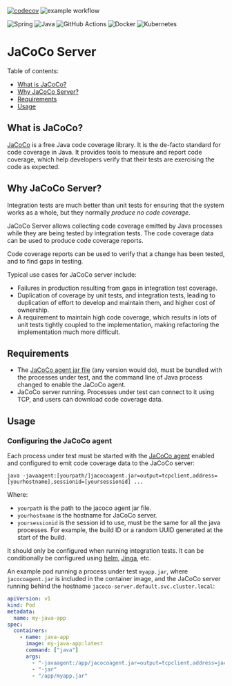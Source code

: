 [![codecov](https://codecov.io/gh/magner669/jacoco-server/branch/main/graph/badge.svg)](https://codecov.io/gh/magner669/jacoco-server)
![example workflow](https://github.com/magner669/jacoco-server/actions/workflows/gradle.yml/badge.svg)

![Spring](https://img.shields.io/badge/spring-%236DB33F.svg?style=for-the-badge&logo=spring&logoColor=white)
![Java](https://img.shields.io/badge/java-%23ED8B00.svg?style=for-the-badge&logo=openjdk&logoColor=white)
![GitHub Actions](https://img.shields.io/badge/github%20actions-%232671E5.svg?style=for-the-badge&logo=githubactions&logoColor=white)
![Docker](https://img.shields.io/badge/docker-%230db7ed.svg?style=for-the-badge&logo=docker&logoColor=white)
![Kubernetes](https://img.shields.io/badge/kubernetes-%23326ce5.svg?style=for-the-badge&logo=kubernetes&logoColor=white)


# JaCoCo Server
Table of contents:
- [What is JaCoCo?](#what-is-jacoco)
- [Why JaCoCo Server?](#why-jacoco-server)
- [Requirements](#requirements)
- [Usage](#usage)

## What is JaCoCo? <a name="what-is-jacoco"></a>

[JaCoCo](https://www.jacoco.org/jacoco/trunk/doc/index.html) is a free Java code coverage library. It is the de-facto standard for code coverage in Java.
It provides tools to measure and report code coverage, which help developers verify that their tests are exercising the code as expected.

## Why JaCoCo Server? <a name="why-jacoco-server"></a>

Integration tests are much better than unit tests for ensuring that the
system works as a whole, but they normally _produce no code coverage_.

JaCoCo Server allows collecting code coverage emitted by Java processes while 
they are being tested by integration tests. The code coverage data can be used
to produce code coverage reports.

Code coverage reports can be used to verify that a change has been tested, and
to find gaps in testing.

Typical use cases for JaCoCo server include:
* Failures in production resulting from gaps in integration test coverage.
* Duplication of coverage by unit tests, and integration tests, leading to
  duplication of effort to develop and maintain them, and higher cost of
  ownership.
* A requirement to maintain high code coverage, which results in lots of unit
  tests tightly coupled to the implementation, making refactoring the 
  implementation much more difficult.

## Requirements <a name="requirements"></a>

* The [JaCoCo agent jar file](https://mvnrepository.com/artifact/org.jacoco/org.jacoco.agent)
  (any version would do), must be bundled with the processes under test, 
  and the command line of Java process changed to enable the JaCoCo agent.
* JaCoCo server running. Processes under test can connect to it using TCP,
  and users can download code coverage data.

## Usage <a name="usage"></a>

### Configuring the JaCoCo agent

Each process under test must be started with the [JaCoCo agent](https://www.eclemma.org/jacoco/trunk/doc/agent.html) 
enabled and configured to emit code coverage data to the JaCoCo server:
```
java -javaagent:[yourpath/]jacocoagent.jar=output=tcpclient,address=[yourhostname],sessionid=[yoursessionid] ...
```

Where:
* `yourpath` is the path to the jacoco agent jar file.
* `yourhostname` is the hostname for JaCoCo server.
* `yoursessionid` is the session id to use, must be the same for all the java processes. For example, 
   the build ID or a random UUID generated at the start of the build.

It should only be configured when running integration tests. It can be conditionally be configured using
[helm](https://helm.sh/), [Jinga](https://jinja.palletsprojects.com/en/stable/), etc.

An example pod running a process under test `myapp.jar`, where `jacocoagent.jar` is included in the container image,
and the JaCoCo server running behind the hostname `jacoco-server.default.svc.cluster.local`:
```yaml
apiVersion: v1
kind: Pod
metadata:
  name: my-java-app
spec:
  containers:
    - name: java-app
      image: my-java-app:latest
      command: ["java"]
      args:
        - "-javaagent:/app/jacocoagent.jar=output=tcpclient,address=jacoco-server.default.svc.cluster.local,sessionid=my-build-id-123"
        - "-jar"
        - "/app/myapp.jar"
```
